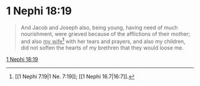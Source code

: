 # 1 Nephi 18:19

> And Jacob and Joseph also, being young, having need of much nourishment, were grieved because of the afflictions of their mother; and also <u>my wife</u>[^a] with her tears and prayers, and also my children, did not soften the hearts of my brethren that they would loose me.

[1 Nephi 18:19](https://www.churchofjesuschrist.org/study/scriptures/bofm/1-ne/18?lang=eng&id=p19#p19)


[^a]: [[1 Nephi 7.19|1 Ne. 7:19]]; [[1 Nephi 16.7|16:7]].  

